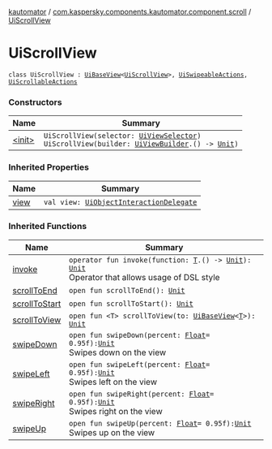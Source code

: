[kautomator](../../index.md) / [com.kaspersky.components.kautomator.component.scroll](../index.md) / [UiScrollView](./index.md)

# UiScrollView

`class UiScrollView : `[`UiBaseView`](../../com.kaspersky.components.kautomator.component.common.views/-ui-base-view/index.md)`<`[`UiScrollView`](./index.md)`>, `[`UiSwipeableActions`](../../com.kaspersky.components.kautomator.component.common.actions/-ui-swipeable-actions/index.md)`, `[`UiScrollableActions`](../../com.kaspersky.components.kautomator.component.common.actions/-ui-scrollable-actions/index.md)

### Constructors

| Name | Summary |
|---|---|
| [&lt;init&gt;](-init-.md) | `UiScrollView(selector: `[`UiViewSelector`](../../com.kaspersky.components.kautomator.component.common.builders/-ui-view-selector/index.md)`)`<br>`UiScrollView(builder: `[`UiViewBuilder`](../../com.kaspersky.components.kautomator.component.common.builders/-ui-view-builder/index.md)`.() -> `[`Unit`](https://kotlinlang.org/api/latest/jvm/stdlib/kotlin/-unit/index.html)`)` |

### Inherited Properties

| Name | Summary |
|---|---|
| [view](../../com.kaspersky.components.kautomator.component.common.views/-ui-base-view/view.md) | `val view: `[`UiObjectInteractionDelegate`](../../com.kaspersky.components.kautomator.intercept.delegate/-ui-object-interaction-delegate/index.md) |

### Inherited Functions

| Name | Summary |
|---|---|
| [invoke](../../com.kaspersky.components.kautomator.component.common.views/-ui-base-view/invoke.md) | `operator fun invoke(function: `[`T`](../../com.kaspersky.components.kautomator.component.common.views/-ui-base-view/index.md#T)`.() -> `[`Unit`](https://kotlinlang.org/api/latest/jvm/stdlib/kotlin/-unit/index.html)`): `[`Unit`](https://kotlinlang.org/api/latest/jvm/stdlib/kotlin/-unit/index.html)<br>Operator that allows usage of DSL style |
| [scrollToEnd](../../com.kaspersky.components.kautomator.component.common.actions/-ui-scrollable-actions/scroll-to-end.md) | `open fun scrollToEnd(): `[`Unit`](https://kotlinlang.org/api/latest/jvm/stdlib/kotlin/-unit/index.html) |
| [scrollToStart](../../com.kaspersky.components.kautomator.component.common.actions/-ui-scrollable-actions/scroll-to-start.md) | `open fun scrollToStart(): `[`Unit`](https://kotlinlang.org/api/latest/jvm/stdlib/kotlin/-unit/index.html) |
| [scrollToView](../../com.kaspersky.components.kautomator.component.common.actions/-ui-scrollable-actions/scroll-to-view.md) | `open fun <T> scrollToView(to: `[`UiBaseView`](../../com.kaspersky.components.kautomator.component.common.views/-ui-base-view/index.md)`<`[`T`](../../com.kaspersky.components.kautomator.component.common.actions/-ui-scrollable-actions/scroll-to-view.md#T)`>): `[`Unit`](https://kotlinlang.org/api/latest/jvm/stdlib/kotlin/-unit/index.html) |
| [swipeDown](../../com.kaspersky.components.kautomator.component.common.actions/-ui-swipeable-actions/swipe-down.md) | `open fun swipeDown(percent: `[`Float`](https://kotlinlang.org/api/latest/jvm/stdlib/kotlin/-float/index.html)` = 0.95f): `[`Unit`](https://kotlinlang.org/api/latest/jvm/stdlib/kotlin/-unit/index.html)<br>Swipes down on the view |
| [swipeLeft](../../com.kaspersky.components.kautomator.component.common.actions/-ui-swipeable-actions/swipe-left.md) | `open fun swipeLeft(percent: `[`Float`](https://kotlinlang.org/api/latest/jvm/stdlib/kotlin/-float/index.html)` = 0.95f): `[`Unit`](https://kotlinlang.org/api/latest/jvm/stdlib/kotlin/-unit/index.html)<br>Swipes left on the view |
| [swipeRight](../../com.kaspersky.components.kautomator.component.common.actions/-ui-swipeable-actions/swipe-right.md) | `open fun swipeRight(percent: `[`Float`](https://kotlinlang.org/api/latest/jvm/stdlib/kotlin/-float/index.html)` = 0.95f): `[`Unit`](https://kotlinlang.org/api/latest/jvm/stdlib/kotlin/-unit/index.html)<br>Swipes right on the view |
| [swipeUp](../../com.kaspersky.components.kautomator.component.common.actions/-ui-swipeable-actions/swipe-up.md) | `open fun swipeUp(percent: `[`Float`](https://kotlinlang.org/api/latest/jvm/stdlib/kotlin/-float/index.html)` = 0.95f): `[`Unit`](https://kotlinlang.org/api/latest/jvm/stdlib/kotlin/-unit/index.html)<br>Swipes up on the view |
